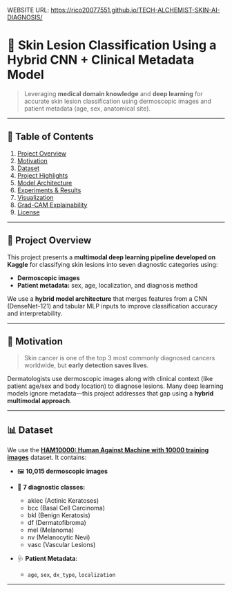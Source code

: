 WEBSITE URL:  https://rico20077551.github.io/TECH-ALCHEMIST-SKIN-AI-DIAGNOSIS/





# 🧠 Skin Lesion Classification Using a Hybrid CNN + Clinical Metadata Model

> Leveraging **medical domain knowledge** and **deep learning** for accurate skin lesion classification using dermoscopic images and patient metadata (age, sex, anatomical site).

---

## 📌 Table of Contents

1. [Project Overview](#project-overview)
2. [Motivation](#motivation)
3. [Dataset](#dataset)
4. [Project Highlights](#project-highlights)
5. [Model Architecture](#model-architecture)
6. [Experiments & Results](#experiments--results)
7. [Visualization](#visualization)
8. [Grad-CAM Explainability](#grad-cam-explainability)
9. [License](#license)

---

## 📖 Project Overview

This project presents a **multimodal deep learning pipeline developed on Kaggle** for classifying skin lesions into seven diagnostic categories using:
- **Dermoscopic images**
- **Patient metadata:** sex, age, localization, and diagnosis method

We use a **hybrid model architecture** that merges features from a CNN (DenseNet-121) and tabular MLP inputs to improve classification accuracy and interpretability.

---

## 🎯 Motivation

> Skin cancer is one of the top 3 most commonly diagnosed cancers worldwide, but **early detection saves lives**.

Dermatologists use dermoscopic images along with clinical context (like patient age/sex and body location) to diagnose lesions. Many deep learning models ignore metadata—this project addresses that gap using a **hybrid multimodal approach**.

---

## 📊 Dataset

We use the **[HAM10000: Human Against Machine with 10000 training images](https://www.kaggle.com/datasets/kmader/skin-cancer-mnist-ham10000)** dataset. It contains:

- 🖼️ **10,015 dermoscopic images**
- 🧬 **7 diagnostic classes:**
  - akiec (Actinic Keratoses)
  - bcc (Basal Cell Carcinoma)
  - bkl (Benign Keratosis)
  - df (Dermatofibroma)
  - mel (Melanoma)
  - nv (Melanocytic Nevi)
  - vasc (Vascular Lesions)

- 🩺 **Patient Metadata**:
  - `age`, `sex`, `dx_type`, `localization`

---
